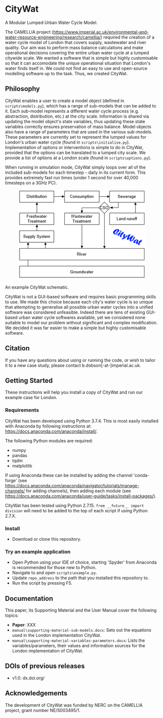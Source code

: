 # CityWat
A Modular Lumped Urban Water Cycle Model.

The CAMELLIA project (https://www.imperial.ac.uk/environmental-and-water-resource-engineering/research/camellia/) required the creation of a water cycle model of London that covers supply, wastewater and river quality. 
Our aim was to perform mass balance calculations and make operational decisions covering the entire urban water cycle at a lumped citywide scale. 
We wanted a software that is simple but highly customisable so that it can accomodate the unique operational situation that London's water finds itself in. We could not find an easy to use and open-source modelling software up to the task. 
Thus, we created CityWat. 

## Philosophy
CityWat enables a user to create a model object (defined in ``scripts\models.py``), which has a range of sub-models that can be added to it. 
Each sub-model represents a different water cycle process (e.g. abstraction, distribution, etc.) at the city scale. 
Information is shared via updating the model object's state variables, thus updating these state variables correctly ensures preservation of mass balance. 
Model objects also have a range of parameters that are used in the various sub-models. 
These parameters are currently set to represent the lumped values for London's urban water cycle (found in ``scripts\initialise.py``).
Implementation of options or interventions is simple to do in CityWat, provided that the options can be translated to a lumped city scale. 
We provide a list of options at a London scale (found in ``scripts\options.py``).

When running in simulation mode, CityWat simply loops over all of the included sub-models for each timestep - daily in its current form. This provides extremely fast run times (under 1 second for over 40,000 timesteps on a 3GHz PC). 


<p align="center">
<img src="figures/front_picture.png" width="417"/>
</p>

An example CityWat schematic.

CityWat is not a GUI-based software and requires basic programming skills to use. 
We made this choice because each city's water cycle is so unique that attempting to generalise all possible urban water cycles into a unified software was considered unfeasible.
Indeed there are tens of existing GUI-based urban water cycle softwares available, yet we considered none suitable to model our problem without significant and complex modification.
We decided it was far easier to make a simple but highly customisable software.

## Citation
If you have any questions about using or running the code, or wish to tailor it to a new case study, please contact b.dobson[-at-]imperial.ac.uk.

## Getting Started
These instructions will help you install a copy of CityWat and run our example case for London.

### Requirements
CityWat has been developed using Python 3.7.4. 
This is most easily installed with Anaconda by following instructions at: https://docs.anaconda.com/anaconda/install/.

The following Python modules are required: 
 - numpy
 - pandas
 - tqdm
 - matplotlib
 
If using Anaconda these can be installed by adding the channel 'conda-forge' (see https://docs.anaconda.com/anaconda/navigator/tutorials/manage-channels/ for adding channels), then adding each module (see https://docs.anaconda.com/anaconda/user-guide/tasks/install-packages/).

CityWat has been tested using Python 2.7.15. ``from __future__ import division`` will need to be added to the top of each script if using Python 2.7.X.

### Install
- Download or clone this repository.

### Try an example application
- Open Python using your IDE of choice, starting 'Spyder' from Anaconda is recommended for those new to Python.
- Navigate to and open ``scripts\example.py``.
- Update ``repo_address`` to the path that you installed this repository to.
- Run the script by pressing F5.

## Documentation
This paper, its Supporting Material and the User Manual cover the following topics:

- **Paper**: XXX
- ``manual\supporting-material-sub-models.docx``: Sets out the equations used in the London implementation CityWat.
- ``manual\supporting-material-variables-parameters.docx``: Lists the variables/parameters, their values and information sources for the London implementation of CityWat.

## DOIs of previous releases
- v1.0: dx.doi.org/

## Acknowledgements
The development of CityWat was funded by NERC on the CAMELLIA project, grant number NE/S003495/1.
